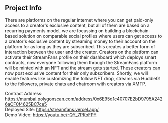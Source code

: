 ## Project Info
There are platforms on the regular internet where you can get paid-only access to a creator's exclusive content, but all of them are based on a recurring payments model, we are focussing on building a blockchain-based solution on comparable social profiles where users can get access to a creator's exclusive content by streaming money to their account on the platform for as long as they are subscribed. This creates a better form of interaction between the user and the creator. Creators on the platform can activate their StreamFans profile on their dashboard which deploys smart contracts, now everyone following them through the StreamFans platform will be minted with an NFT and the stream gets started. These creators can now post exclusive content for their only subscribers. Shortly, we will enable features like customizing the follow NFT drop, streams via Huddle01 to the followers, private chats and chatroom with creators via XMTP.

Contract Address: https://mumbai.polygonscan.com/address/0x6E95d1c40707E2bD9795A2426aCF0f4625BC7ce5
</br>
Deployed Site: https://streamfans.vercel.app/
</br>
Demo Video: https://youtu.be/-QY_7PKoFPY
